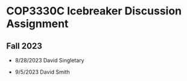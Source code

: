 # COP3330C Icebreaker Discussion Assignment

## Fall 2023

- 8/28/2023 David Singletary  

- 9/5/2023 David Smith

  
